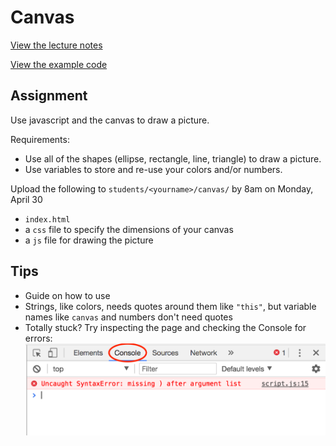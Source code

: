 # Canvas

[View the lecture notes](/lectures/week4)

[View the example code](/homework/canvas/example)

## Assignment

Use javascript and the canvas to draw a picture.

Requirements:
- Use all of the shapes (ellipse, rectangle, line, triangle) to draw a picture.
- Use variables to store and re-use your colors and/or numbers.

Upload the following to `students/<yourname>/canvas/` by 8am on Monday, April 30
- `index.html`
- a `css` file to specify the dimensions of your canvas
- a `js` file for drawing the picture

## Tips
- Guide on how to use [<canvas>](canvas.md)
- Strings, like colors, needs quotes around them like `"this"`, but variable names like `canvas` and numbers don't need quotes
- Totally stuck? Try inspecting the page and checking the Console for errors:
![](console.png)
